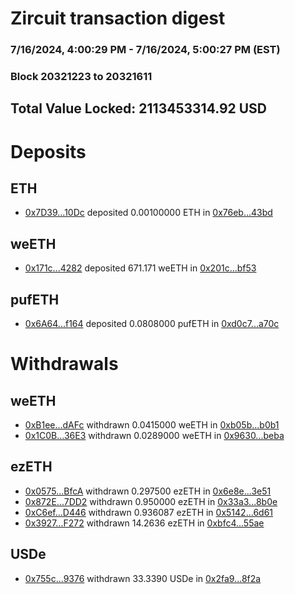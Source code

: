 # Zircuit transaction digest
### 7/16/2024, 4:00:29 PM - 7/16/2024, 5:00:27 PM (EST)
### Block 20321223 to 20321611

## Total Value Locked: 2113453314.92 USD

# Deposits
## ETH
- [0x7D39...10Dc](https://etherscan.io/address/0x7D39522cCe8312E29aC57DB307f93FAb57d810Dc) deposited 0.00100000 ETH in [0x76eb...43bd](https://etherscan.io/tx/0x7D39522cCe8312E29aC57DB307f93FAb57d810Dc)
## weETH
- [0x171c...4282](https://etherscan.io/address/0x171c53d55B1BCb725F660677d9e8BAd7fD084282) deposited 671.171 weETH in [0x201c...bf53](https://etherscan.io/tx/0x171c53d55B1BCb725F660677d9e8BAd7fD084282)
## pufETH
- [0x6A64...f164](https://etherscan.io/address/0x6A641C4b44375cC2cca9E68cFD4273F7ED1Ff164) deposited 0.0808000 pufETH in [0xd0c7...a70c](https://etherscan.io/tx/0x6A641C4b44375cC2cca9E68cFD4273F7ED1Ff164)
# Withdrawals
## weETH
- [0xB1ee...dAFc](https://etherscan.io/address/0xB1ee88a7DC7AdA8D4845314781B46723497adAFc) withdrawn 0.0415000 weETH in [0xb05b...b0b1](https://etherscan.io/tx/0xB1ee88a7DC7AdA8D4845314781B46723497adAFc)
- [0x1C0B...36E3](https://etherscan.io/address/0x1C0Ba2064821D1471Ff20E08A77DB4922A1236E3) withdrawn 0.0289000 weETH in [0x9630...beba](https://etherscan.io/tx/0x1C0Ba2064821D1471Ff20E08A77DB4922A1236E3)
## ezETH
- [0x0575...BfcA](https://etherscan.io/address/0x05752875432F8917cbeE3034caa16EbAE65BBfcA) withdrawn 0.297500 ezETH in [0x6e8e...3e51](https://etherscan.io/tx/0x05752875432F8917cbeE3034caa16EbAE65BBfcA)
- [0x872E...7DD2](https://etherscan.io/address/0x872E96933771182090B14336d2FA31F8e1707DD2) withdrawn 0.950000 ezETH in [0x33a3...8b0e](https://etherscan.io/tx/0x872E96933771182090B14336d2FA31F8e1707DD2)
- [0xC6ef...D446](https://etherscan.io/address/0xC6ef5ccf2a06bD5e1a23C17823C4A7b5bE2AD446) withdrawn 0.936087 ezETH in [0x5142...6d61](https://etherscan.io/tx/0xC6ef5ccf2a06bD5e1a23C17823C4A7b5bE2AD446)
- [0x3927...F272](https://etherscan.io/address/0x3927d68F09b4fA3B0942731cB624f18fa32EF272) withdrawn 14.2636 ezETH in [0xbfc4...55ae](https://etherscan.io/tx/0x3927d68F09b4fA3B0942731cB624f18fa32EF272)
## USDe
- [0x755c...9376](https://etherscan.io/address/0x755c6B5Deeea2177c75B7363Ac4c8972d0C19376) withdrawn 33.3390 USDe in [0x2fa9...8f2a](https://etherscan.io/tx/0x755c6B5Deeea2177c75B7363Ac4c8972d0C19376)
